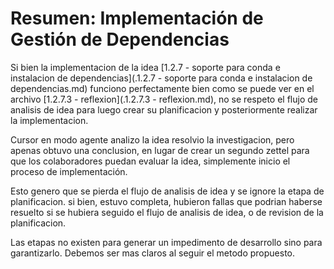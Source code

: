 # Resumen: Implementación de Gestión de Dependencias

Si bien la implementacion de la idea [1.2.7 - soporte para conda e instalacion de dependencias](.1.2.7 - soporte para conda e instalacion de dependencias.md) funciono perfectamente bien como se puede ver en el archivo [1.2.7.3 - reflexion](.1.2.7.3 - reflexion.md), no se respeto el flujo de analisis de idea para luego crear su planificacion y posteriormente realizar la implementacion.

Cursor en modo agente analizo la idea resolvio la investigacion, pero apenas obtuvo una conclusion, en lugar de crear un segundo zettel para que los colaboradores puedan evaluar la idea, simplemente inicio el proceso de implementación.

Esto genero que se pierda el flujo de analisis de idea y se ignore la etapa de planificacion. si bien, estuvo completa, hubieron fallas que podrian haberse resuelto si se hubiera seguido el flujo de analisis de idea, o de revision de la planificacion.

Las etapas no existen para generar un impedimento de desarrollo sino para garantizarlo. Debemos ser mas claros al seguir el metodo propuesto.
